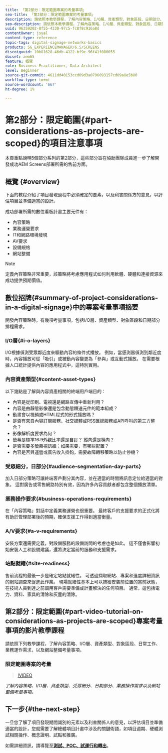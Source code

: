 ```yaml
---
title: 「第2部分：限定範圍專案的考量事項」
seo-title: 「第2部分：限定範圍專案的考量事項」
description: 請依照本教學課程，了解內容策略、I/O層、資產類型、對象區段、日期部分、業務運作需求，以及網站整備考量事項。
seo-description: 請依照本教學課程，了解內容策略、I/O層、資產類型、對象區段、日期部分、業務運作需求，以及網站整備考量事項。
uuid: 96359202-8f55-4330-97c5-fc8f8c916a8d
contentOwner: jsyal
content-type: reference
topic-tags: digital-signage-networks-basics
products: SG_EXPERIENCEMANAGER/6.5/SCREENS
discoiquuid: 10b81628-46db-4122-bf9e-96f41f080055
docset: aem65
feature: 概覽
role: Business Practitioner, Data Architect
level: Beginner
source-git-commit: 4611dd40153ccd09d3a0796093157cd09a8e5b80
workflow-type: tm+mt
source-wordcount: '667'
ht-degree: 1%

---
```



# 第2部分：限定範圍{#part-considerations-as-projects-are-scoped}的項目注意事項

本頁重點說明5個部分系列的第2部分，這些部分旨在協助團隊成員進一步了解開發成功AEM Screens部署所需的售前方面。

## 概覽 {#overview}

下面的教程介紹了項目發現過程中必須確定的要素，以及利害關係方的意見，以評估項目並準備適當的設計。

成功部署所需的數位看板計畫主要元件有：

* 內容策略
* 業務運營要求
* IT和網路環境發現
* AV要求
* 設備規格
* 網站整備

>[!NOTE]
>
>定義內容策略非常重要，該策略將考慮應用程式如何利用軟體、硬體和連接資源來成功提供預期價值。

## 數位招牌{#summary-of-project-considerations-in-a-digital-signage}中的專案考量事項摘要

開發內容策略時，有幾項考量事項，包括I/O層、資產類型、對象區段和日期部分排程需求。

### I/O層{#i-o-layers}

I/O根據偵測受眾鄰近度來驅動內容的條件式播放。 例如，當感測器偵測到鄰近度時，內容播放可從「吸引」或被動內容變更為「參與」或互動式播放。 在需要根據人口統計提供內容的應用程式中，這特別實用。

### 內容資產類型{#content-asset-types}

以下幾點是了解與內容資產相關的終端用戶端目的：

* 內容是從印刷、電視還是網路宣傳中重新利用？
* 內容是由靜態影像還是包含動態饋送元件的範本組成？
* 動畫會以視頻或HTML程式的形式播放嗎？
* 是否有來自內容訂閱服務、社交媒體或RSS匯總服務或API呼叫的第三方整合？
* 影像解析度要求為何？
* 螢幕是標準16:9外觀比率還是自訂？ 縱向還是橫向？
* 是否需要多螢幕視訊牆；如果需要，有哪些配置？
* 內容是否與運營或廣告收入掛鈎，需要故障轉移策略以防止停機？

### 受眾細分，日部分{#audience-segmentation-day-parts}

加入日部分策略可讓終端客戶劃分其內容，並在適當的時間將訊息定位給適當的對象。 這對廣告或零售網路特別有效，因為許多內容貢獻者都包含整個播放清單。

### 業務操作要求{#business-operations-requirements}

在「內容策略」對話中定義業務運營也很重要。 最終客戶的支援要求的正式化將有助於管理部署後的預期，確保支援工作得到適當衡量。

### A/V要求{#a-v-requirements}

安裝方案還需要定義，對設備服務的設備訪問的考慮也是如此。 這不僅會影響初始安裝人工和設備建議，還將決定當前的服務和支援需求。

### 站點就緒{#site-readiness}

售前流程的最後一步是確定站點就緒性。 可透過擷取網站、專案和進度詳細資訊的網站調查來促進此作業。 現場就緒性基本上可以捕獲安裝前位置的當前狀態，在技術人員到達之前調用客戶需要準備或計畫解決的任何項目。 通常，這包括電力、資料、家具的清除和灰塵的清除。

## 第2部分：限定範圍{#part-video-tutorial-on-considerations-as-projects-are-scoped}專案考量事項的影片教學課程

請依照下列教學課程，了解內容策略、I/O層、資產類型、對象區段、日常工作、業務運作需求，以及網站整備考量事項。

### 限定範圍專案的考量

>[!VIDEO](https://video.tv.adobe.com/v/28380)

*了解內容策略、I/O層、資產類型、受眾細分、日期部分、業務操作需求以及網站整備考量事項。*

## 下一步{#the-next-step}

一旦您了解了項目發現期間識別的元素以及利害關係人的意見，以評估項目並準備適當的設計，您就需要了解總體項目計畫中涉及的關鍵術語，如項目週期、硬體測試相關操作、概念證明、試點和推廣。

如需詳細資訊，請導覽至&#x200B;**[測試、POC、試運行和轉出](testing-pocs-pilots-rollouts.md)**。
